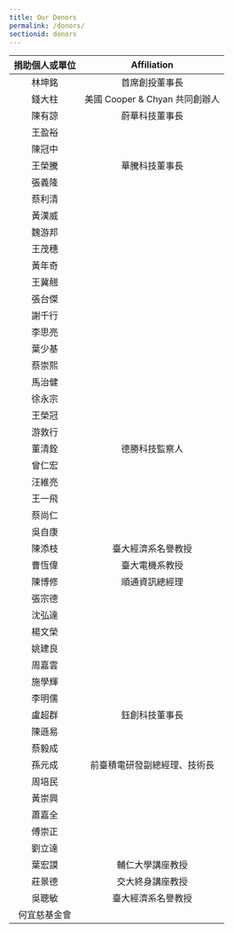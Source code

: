 ```yaml
---
title: Our Donors
permalink: /donors/
sectionid: donors
---
```


| 捐助個人或單位 | Affiliation |
|:-----:|:-----:|
| 林坤銘 | 首席創投董事長 |
| 錢大柱 | 美國 Cooper & Chyan 共同創辦人 |
| 陳有諒 | 蔚華科技董事長 |
| 王盈裕 | |
| 陳冠中 | |
| 王榮騰 | 華騰科技董事長 |
| 張義隆 | |
| 蔡利清 | |
| 黃漢威 | |
| 魏游邦 | |
| 王茂穗 | |
| 黃年奇 | |
| 王冀翹 | |
| 張台傑 | |
| 謝千行 | |
| 李思亮 | |
| 葉少基 | |
| 蔡崇熙 | |
| 馬治健 | |
| 徐永宗 | |
| 王榮冠 | |
| 游敦行 | |
| 董清銓 | 德勝科技監察人 |
| 曾仁宏 | |
| 汪維亮 | |
| 王一飛 | |
| 蔡尚仁 | |
| 吳自康 | |
| 陳添枝 | 臺大經濟系名譽教授 |
| 曹恆偉 | 臺大電機系教授 |
| 陳博修 | 順通資訊總經理 |
| 張宗德 | |
| 沈弘達 | |
| 楊文榮 | |
| 姚建良 | |
| 周嘉雲 | |
| 施學輝 | |
| 李明儒 | |
| 盧超群 | 鈺創科技董事長 |
| 陳遜易 | |
| 蔡毅成 | |
| 孫元成 | 前臺積電研發副總經理、技術長 |
| 周培民 | |
| 黃崇興 | |
| 蕭嘉全 | |
| 傅崇正 | |
| 劉立達 | |
| 葉宏謨 | 輔仁大學講座教授 |
| 莊景德 | 交大終身講座教授 |
| 吳聰敏 | 臺大經濟系名譽教授 |
| 何宜慈基金會 | |
